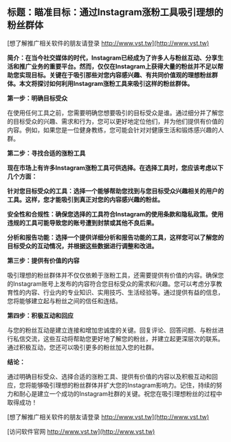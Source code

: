 ## **标题：瞄准目标：通过Instagram涨粉工具吸引理想的粉丝群体**

[想了解推广相关软件的朋友请登录 http://www.vst.tw](http://www.vst.tw)

**简介：在当今社交媒体的时代，Instagram已经成为了许多人与粉丝互动、分享生活和推广业务的重要平台。然而，仅仅在Instagram上获得大量的粉丝并不足以帮助您实现目标。关键在于吸引那些对您内容感兴趣、有共同价值观的理想粉丝群体。本文将探讨如何利用Instagram涨粉工具来吸引这样的粉丝群体。**

**第一步：明确目标受众**

在使用任何工具之前，您需要明确您想要吸引的目标受众是谁。通过细分并了解您的目标受众的兴趣、需求和行为，您可以更好地定位他们，并为他们提供有价值的内容。例如，如果您是一位健身教练，您可能会针对对健康生活和锻炼感兴趣的人群。

**第二步：寻找合适的涨粉工具**

**现在市场上有许多Instagram涨粉工具可供选择。在选择工具时，您应该考虑以下几个方面：**

**针对您目标受众的工具：选择一个能够帮助您找到与您目标受众兴趣相关的用户的工具。这样，您才能吸引到真正对您的内容感兴趣的粉丝。**

**安全性和合规性：确保您选择的工具符合Instagram的使用条款和隐私政策。使用违规的工具可能导致您的账号遭到封禁或其他不良后果。**

**分析和报告功能：选择一个提供详细分析和报告功能的工具，这样您可以了解您的目标受众的互动情况，并根据这些数据进行调整和改进。**

**第三步：提供有价值的内容**

吸引理想的粉丝群体并不仅仅依赖于涨粉工具，还需要提供有价值的内容。确保您的Instagram账号上发布的内容符合您目标受众的需求和兴趣。您可以考虑分享教育性的内容、行业内的专业知识、实用技巧、生活经验等。通过提供有益的信息，您将能够建立起与粉丝之间的信任和连结。

**第四步：积极互动和回应**

与您的粉丝互动是建立连接和增加忠诚度的关键。回复评论、回答问题、与粉丝进行私信交流，这些互动将帮助您更好地了解您的粉丝，并建立起更深层次的联系。通过积极互动，您还可以吸引更多的粉丝加入您的社群。

**结论：**

通过明确目标受众、选择合适的涨粉工具、提供有价值的内容以及积极互动和回应，您将能够吸引理想的粉丝群体并扩大您的Instagram影响力。记住，持续的努力和耐心是建立一个成功的Instagram社群的关键。祝您在吸引理想粉丝的过程中取得成功！

[想了解推广相关软件的朋友请登录 http://www.vst.tw](http://www.vst.tw)


[访问软件官网 http://www.vst.tw](http://www.vst.tw)
